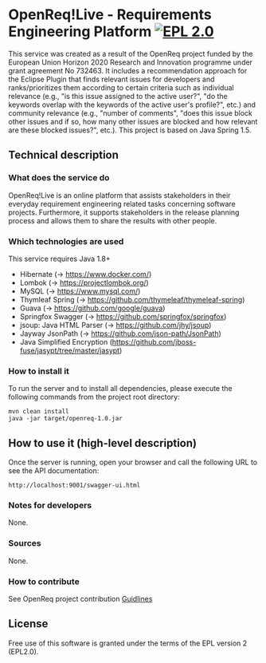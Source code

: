 # OpenReq!Live - Requirements Engineering Platform [![EPL 2.0](https://img.shields.io/badge/License-EPL%202.0-blue.svg)](https://www.eclipse.org/legal/epl-2.0/)

This service was created as a result of the OpenReq project funded by the European Union Horizon 2020 Research and Innovation programme under grant agreement No 732463.
It includes a recommendation approach for the Eclipse Plugin that finds relevant issues for developers and ranks/prioritizes them according to certain criteria such as individual relevance (e.g., "is this issue assigned to the active user?", "do the keywords overlap with the keywords of the active user's profile?", etc.) and community relevance (e.g., "number of comments", "does this issue block other issues and if so, how many other issues are blocked and how relevant are these blocked issues?", etc.).
This project is based on Java Spring 1.5.

## Technical description
### What does the service do

OpenReq!Live is an online platform that assists stakeholders in their everyday requirement engineering related tasks concerning software projects.
Furthermore, it supports stakeholders in the release planning process and allows them to share the results with other people.

### Which technologies are used
This service requires Java 1.8+

- Hibernate (-> https://www.docker.com/)
- Lombok (-> https://projectlombok.org/)
- MySQL (-> https://www.mysql.com/)
- Thymleaf Spring (-> https://github.com/thymeleaf/thymeleaf-spring)
- Guava (-> https://github.com/google/guava)
- Springfox Swagger (-> https://github.com/springfox/springfox)
- jsoup: Java HTML Parser (-> https://github.com/jhy/jsoup)
- Jayway JsonPath (-> https://github.com/json-path/JsonPath)
- Java Simplified Encryption (https://github.com/jboss-fuse/jasypt/tree/master/jasypt)

### How to install it
To run the server and to install all dependencies, please execute the following commands from the project root directory:

```
mvn clean install
java -jar target/openreq-1.0.jar
```

## How to use it (high-level description)

Once the server is running, open your browser and call the following URL to see the API documentation:

```
http://localhost:9001/swagger-ui.html
```

### Notes for developers
None.

### Sources
None.

### How to contribute
See OpenReq project contribution [Guidlines](https://github.com/OpenReqEU/OpenReq/blob/master/CONTRIBUTING.md "Guidlines")

## License
Free use of this software is granted under the terms of the EPL version 2 (EPL2.0).
